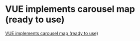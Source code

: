 # VUE implements carousel map (ready to use)
[VUE implements carousel map (ready to use)](https://aiwithcloud.com/2022/09/19/vue_implements_carousel_map_ready_to_use/)